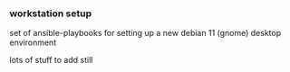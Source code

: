 ### workstation setup
set of ansible-playbooks for setting up a new debian 11 (gnome) desktop environment

lots of stuff to add still
